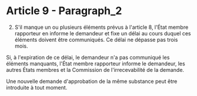 # Article 9 - Paragraph_2

2. S'il manque un ou plusieurs éléments prévus à l'article 8, l'État membre rapporteur en informe le demandeur et fixe un délai au cours duquel ces éléments doivent être communiqués. Ce délai ne dépasse pas trois mois.

Si, à l'expiration de ce délai, le demandeur n'a pas communiqué les éléments manquants, l'État membre rapporteur informe le demandeur, les autres États membres et la Commission de l'irrecevabilité de la demande.

Une nouvelle demande d'approbation de la même substance peut être introduite à tout moment.